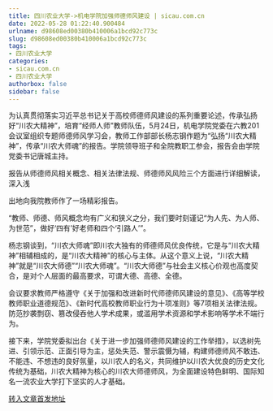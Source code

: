 ```yaml
---
title: 四川农业大学->机电学院加强师德师风建设 | sicau.com.cn
date: 2022-05-28 01:22:40.900484
urlname: d98608ed00380b410006a1bcd92c773c
slug: d98608ed00380b410006a1bcd92c773c
tags: 
- 四川农业大学
categories:
- sicau.com.cn
- 四川农业大学
authorbox: false
sidebar: false
---
```

为认真贯彻落实习近平总书记关于高校师德师风建设的系列重要论述，传承弘扬好“川农大精神”，培育“经师人师”教师队伍，5月24日，机电学院党委在六教201会议室组织专题师德师风学习会，教师工作部部长杨志钢作题为“弘扬“川农大精神”，传承“川农大师魂”的报告。学院领导班子和全院教职工参会，报告会由学院党委书记唐城主持。  

报告从师德师风相关概念、相关法律法规、师德师风风险三个方面进行详细解读，深入浅
<!--more-->
出地向我院教师作了一场精彩报告。

“教师、师德、师风概念均有广义和狭义之分，我们要时刻谨记“为人先、为人师、为世范”，做好‘四有’好老师和四个‘引路人’”。

杨志钢谈到，“川农大师魂”即川农大独有的师德师风优良传统，它是与“川农大精神”相辅相成的，是“川农大精神”的核心与主体。从这个意义上说，“川农大精神”就是“川农大师德”“川农大师魂”。“川农大师德”与社会主义核心价观也高度契合，是对个人层面的最高要求，可谓大德、高德、全德。

会议要求教师严格遵守《关于加强和改进新时代师德师风建设的意见》、《高等学校教师职业道德规范》、《新时代高校教师职业行为十项准则》等7项相关法律法规。防范抄袭剽窃、篡改侵吞他人学术成果，或滥用学术资源和学术影响等学术不端行为。

接下来，学院党委拟出台《关于进一步加强师德师风建设的工作举措》，以选树先进、引领示范、正面引导为主，惩处失范、警示震慑为辅，构建师德师风不敢违、不能违、不想违的良好氛量，以川农人的名义，共同维护以川农大优良的历史文化传统为基础，川农大精神为核心的川农大师德师风，为全面建设特色鲜明、国际知名一流农业大学打下坚实的人才基础。



[转入文章首发地址](https://news.sicau.edu.cn/info/1078/67989.htm)